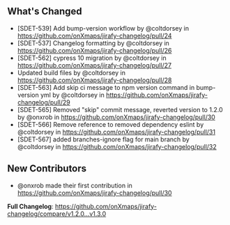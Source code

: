 ## What's Changed
* [SDET-539] Add bump-version workflow by @coltdorsey in https://github.com/onXmaps/jirafy-changelog/pull/24
* [SDET-537] Changelog formatting by @coltdorsey in https://github.com/onXmaps/jirafy-changelog/pull/26
* [SDET-562] cypress 10 migration by @coltdorsey in https://github.com/onXmaps/jirafy-changelog/pull/27
* Updated build files by @coltdorsey in https://github.com/onXmaps/jirafy-changelog/pull/28
* [SDET-563] Add skip ci message to npm version command in bump-version yml by @coltdorsey in https://github.com/onXmaps/jirafy-changelog/pull/29
* [SDET-565] Removed "skip" commit message, reverted version to 1.2.0 by @onxrob in https://github.com/onXmaps/jirafy-changelog/pull/30
* [SDET-566] Remove reference to removed dependency eslint by @coltdorsey in https://github.com/onXmaps/jirafy-changelog/pull/31
* [SDET-567] added branches-ignore flag for main branch by @coltdorsey in https://github.com/onXmaps/jirafy-changelog/pull/32

## New Contributors
* @onxrob made their first contribution in https://github.com/onXmaps/jirafy-changelog/pull/30

**Full Changelog**: https://github.com/onXmaps/jirafy-changelog/compare/v1.2.0...v1.3.0